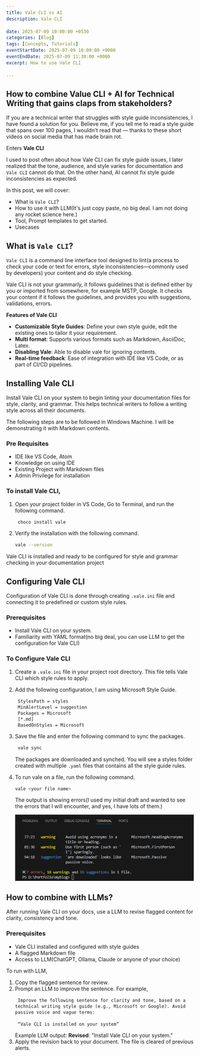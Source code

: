 ```yaml
---
title: Vale CLI vs AI
description: Vale CLI 

date: 2025-07-09 10:00:00 +0530
categories: [Blog]
tags: [Concepts, Tutorials]
eventStartDate: 2025-07-09 10:00:00 +0000
eventEndDate: 2025-07-09 11:30:00 +0000
excerpt: How to use Vale CLI

---
```


## How to combine Value CLI + AI for Technical Writing that gains claps from stakeholders?

If you are a technical writer that struggles with style guide inconsistencies, I have found a solution for you. Believe me, if you tell me to read a style guide that spans over 100 pages, I wouldn't read that &mdash; thanks to these short videos on social media that has made brain rot. 

Enters **Vale CLI** 

I used to post often about how Vale CLI can fix style guide issues, I later realized that the tone, audience, and style varies for documentation and `Vale CLI` cannot do that. On the other hand, AI cannot fix style guide inconsistencies as expected. 

In this post, we will cover: 

* What is `Vale CLI`?
* How to use it with LLM(It's just copy paste, no big deal. I am not doing any rocket science here.) 
* Tool, Prompt templates to get started.
* Usecases

## What is `Vale CLI`?

`Vale CLI` is a command line interface tool designed to lint(a process to check your code or text for errors, style inconsistencies&mdash;commonly used by developers) your content and do style checking. 

Vale CLI is not your grammarly, it follows guidelines that is defined either by you or imported from somewhere, for example MSTP, Google. It checks your content if it follows the guidelines, and provides you with suggestions, validations, errors. 

**Features of Vale CLI** 

* **Customizable Style Guides**: Define your own style guide, edit the existing ones to tailor it your requirement.
*  **Multi format**: Supports various formats such as Markdown, AsciiDoc, Latex. 
*  **Disabling Vale**:  Able to disable vale for ignoring contents. 
* **Real-time feedback**: Ease of integration with IDE like VS Code, or as part of CI/CD pipelines. 


## Installing Vale CLI

Install Vale CLI on your system to begin linting your documentation files for style, clarity, and grammar. This helps technical writers to follow a writing style across all their documents. 

The following steps are to be followed in Windows Machine. I will be demonstrating it with Markdown contents.

### Pre Requisites

* IDE like VS Code, Atom 
* Knowledge on using IDE
* Existing Project with Markdown files
* Admin Privilege for installation

### To install Vale CLI,

1. Open your project folder in VS Code, Go to Terminal, and run the following command.
   ```bash
    choco install vale
   ```
2. Verify the installation with the following command.
    ```bash
    vale --version
    ```
Vale CLI is installed and ready to be configured for style and grammar checking in your documentation project

## Configuring Vale CLI 

Configuration of Vale CLI is done through creating `.vale.ini` file and connecting it to predefined or custom style rules.

### Prerequisites

* Install Vale CLI on your system.
* Familiarity with YAML format(no big deal, you can use LLM to get the configuration for Vale CLI)

### To Configure Vale CLI 

1. Create a `.vale.ini` file in your project root directory.
   This file tells Vale CLI which style rules to apply.
2. Add the following configuration, I am using Microsoft Style Guide.
   
   ```text
    StylesPath = styles
    MinAlertLevel = suggestion
    Packages = Microsoft
    [*.md]
    BasedOnStyles = Microsoft
   ```
3. Save the file and enter the following command to sync the packages.
   ```bash
    vale sync
   ```
    The packages are downloaded and synched. You will see a styles folder created with multiple `.yaml` files that contains all the style guide rules. 
4. To run vale on a file, run the following command.
    ```bash
    vale <your file name>
    ```
    The output is showing errors(I used my initial draft and wanted to see the errors that I will encounter, and yes, I have lots of them.)

    ![Vale CLI Image](assets/img/vale.png)

## How to combine with LLMs?

After running Vale CLI on your docs, use a LLM to revise flagged content for clarity, consistency and tone. 

### Prerequisites

* Vale CLI installed and configured with style guides
* A flagged Markdown file
* Access to LLM(ChatGPT, Ollama, Claude or anyone of your choice)

To run with LLM,

1. Copy the flagged sentence for review.
2. Prompt an LLM to improve the sentence. 
   For example, 
   ```text 
    Improve the following sentence for clarity and tone, based on a technical writing style guide (e.g., Microsoft or Google). Avoid passive voice and vague terms:

    “Vale CLI is installed on your system”

   ```
   Example LLM output: 
    **Revised**: "Install Vale CLI on your system."
3. Apply the revision back to your document.
   The file is cleared of previous alerts.